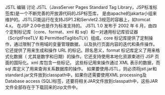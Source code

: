 JSTL 编辑 讨论
JSTL（JavaServer Pages Standard Tag Library，JSP标准标签库)是一个不断完善的开放源代码的JSP标签库，
是由apache的jakarta小组来维护的。JSTL只能运行在支持JSP1.2和Servlet2.3规范的容器上，如tomcat 4.x。
在JSP 2.0中也是作为标准支持的。
JSTL 1.0 发布于 2002 年 6 月，由四个定制标记库（core、format、xml 和 sql）和一对通用标记库验证器
（ScriptFreeTLV 和 PermittedTaglibsTLV）组成。core 标记库提供了定制操作，通过限制了作用域的变量管理数据，
以及执行页面内容的迭代和条件操作。它还提供了用来生成和操作 URL 的标记。顾名思义，format 标记库定义了用来格式化数据（
尤其是数字和日期）的操作。它还支持使用本地化资源束进行 JSP 页面的国际化。xml 库包含一些标记，
这些标记用来操作通过 XML 表示的数据，而 sql 库定义了用来查询关系数据库的操作。
如果要使用JSTL，则必须将jstl.jar和 standard.jar文件放到classpath中，如果你还需要使用XML
 processing及Database access (SQL)标签，还要将相关JAR文件放到classpath中，这些JAR文件全部存在于下载回来的zip文件中。